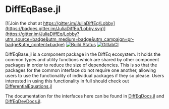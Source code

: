 # DiffEqBase.jl

[![Join the chat at https://gitter.im/JuliaDiffEq/Lobby](https://badges.gitter.im/JuliaDiffEq/Lobby.svg)](https://gitter.im/JuliaDiffEq/Lobby?utm_source=badge&utm_medium=badge&utm_campaign=pr-badge&utm_content=badge)
[![Build Status](https://github.com/SciML/DiffEqBase.jl/workflows/CI/badge.svg)](https://github.com/SciML/DiffEqBase.jl/actions?query=workflow%3ACI)
[![GitlabCI](https://gitlab.com/JuliaGPU/DiffEqBase.jl/badges/master/pipeline.svg)](https://gitlab.com/JuliaGPU/DiffEqBase.jl/pipelines)

DiffEqBase.jl is a component package in the DiffEq ecosystem. It holds the
common types and utility functions which are shared by other component packages
in order to reduce the size of dependencies. This is so that the packages for the common interface do not require one another, allowing users to use the functionality of individual packages if they so please. Users interested in using this
functionality in full should check out [DifferentialEquations.jl](https://github.com/JuliaDiffEq/DifferentialEquations.jl)

The documentation for the interfaces here can be found in [DiffEqDocs.jl](https://diffeq.sciml.ai/dev/) and [DiffEqDevDocs.jl](https://devdocs.sciml.ai/dev).
